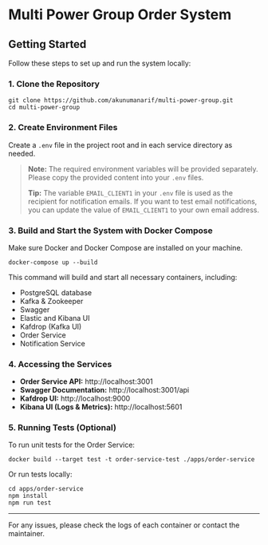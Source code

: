 # Multi Power Group Order System

## Getting Started

Follow these steps to set up and run the system locally:

### 1. Clone the Repository

```
git clone https://github.com/akunumanarif/multi-power-group.git
cd multi-power-group
```

### 2. Create Environment Files

Create a `.env` file in the project root and in each service directory as needed.

> **Note:** The required environment variables will be provided separately. Please copy the provided content into your `.env` files.
>
> **Tip:** The variable `EMAIL_CLIENT1` in your `.env` file is used as the recipient for notification emails. If you want to test email notifications, you can update the value of `EMAIL_CLIENT1` to your own email address.

### 3. Build and Start the System with Docker Compose

Make sure Docker and Docker Compose are installed on your machine.

```
docker-compose up --build
```

This command will build and start all necessary containers, including:
- PostgreSQL database
- Kafka & Zookeeper
- Swagger
- Elastic and Kibana UI
- Kafdrop (Kafka UI)
- Order Service
- Notification Service

### 4. Accessing the Services

- **Order Service API:** http://localhost:3001
- **Swagger Documentation:** http://localhost:3001/api
- **Kafdrop UI:** http://localhost:9000
- **Kibana UI (Logs & Metrics):** http://localhost:5601

### 5. Running Tests (Optional)

To run unit tests for the Order Service:

```
docker build --target test -t order-service-test ./apps/order-service
```

Or run tests locally:

```
cd apps/order-service
npm install
npm run test
```

---

For any issues, please check the logs of each container or contact the maintainer.